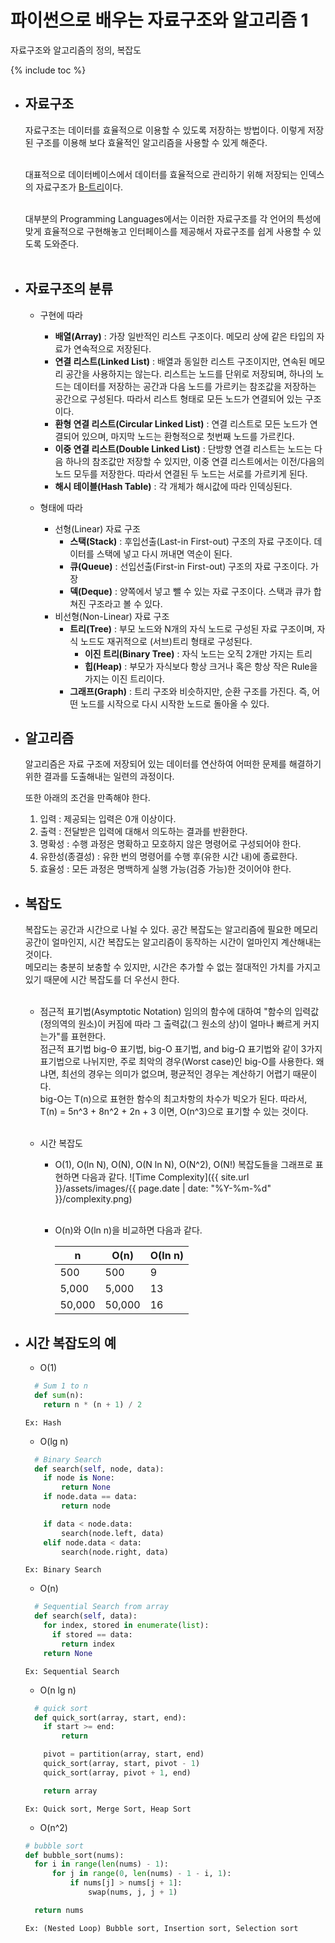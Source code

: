 # 파이썬으로 배우는 자료구조와 알고리즘 1
자료구조와 알고리즘의 정의, 복잡도

{% include toc %}


- ## 자료구조
  자료구조는 데이터를 효율적으로 이용할 수 있도록 저장하는 방법이다. 이렇게 저장된 구조를 이용해 보다 효율적인 알고리즘을 사용할 수 있게 해준다. <br /><br />

  대표적으로 데이터베이스에서 데이터를 효율적으로 관리하기 위해 저장되는 인덱스의 자료구조가 [B-트리](https://ko.wikipedia.org/wiki/B_%ED%8A%B8%EB%A6%AC)이다. <br /><br />

  대부분의 Programming Languages에서는 이러한 자료구조를 각 언어의 특성에 맞게 효율적으로 구현해놓고 인터페이스를 제공해서 자료구조를 쉽게 사용할 수 있도록 도와준다. <br /><br />


- ## 자료구조의 분류
  - 구현에 따라
    - **배열(Array)** : 가장 일반적인 리스트 구조이다. 메모리 상에 같은 타입의 자료가 연속적으로 저장된다.
    - **연결 리스트(Linked List)** : 배열과 동일한 리스트 구조이지만, 연속된 메모리 공간을 사용하지는 않는다. 리스트는 노드를 단위로 저장되며, 하나의 노드는 데이터를 저장하는 공간과 다음 노드를 가르키는 참조값을 저장하는 공간으로 구성된다. 따라서 리스트 형태로 모든 노드가 연결되어 있는 구조이다.
    - **환형 연결 리스트(Circular Linked List)** : 연결 리스트로 모든 노드가 연결되어 있으며, 마지막 노드는 환형적으로 첫번째 노드를 가르킨다.
    - **이중 연결 리스트(Double Linked List)** : 단방향 연결 리스트는 노드는 다음 하나의 참조값만 저장할 수 있지만, 이중 연결 리스트에서는 이전/다음의 노드 모두를 저장한다. 따라서 연결된 두 노드는 서로를 가르키게 된다.
    - **해시 테이블(Hash Table)** : 각 개체가 해시값에 따라 인덱싱된다.

  - 형태에 따라
    - 선형(Linear) 자료 구조
      - **스택(Stack)** : 후입선출(Last-in First-out) 구조의 자료 구조이다. 데이터를 스택에 넣고 다시 꺼내면 역순이 된다.
      - **큐(Queue)** : 선입선출(First-in First-out) 구조의 자료 구조이다. 가장
      - **덱(Deque)** : 양쪽에서 넣고 뺄 수 있는 자료 구조이다. 스택과 큐가 합쳐진 구조라고 볼 수 있다.
    - 비선형(Non-Linear) 자료 구조
      - **트리(Tree)** : 부모 노드와 N개의 자식 노드로 구성된 자료 구조이며, 자식 노드도 재귀적으로 (서브)트리 형태로 구성된다.
        - **이진 트리(Binary Tree)** : 자식 노드는 오직 2개만 가지는 트리
        - **힙(Heap)** : 부모가 자식보다 항상 크거나 혹은 항상 작은 Rule을 가지는 이진 트리이다.
      - **그래프(Graph)** : 트리 구조와 비슷하지만, 순환 구조를 가진다. 즉, 어떤 노드를 시작으로 다시 시작한 노드로 돌아올 수 있다.


- ## 알고리즘
  알고리즘은 자료 구조에 저장되어 있는 데이터를 연산하여 어떠한 문제를 해결하기 위한 결과를 도출해내는 일련의 과정이다. <br />

  또한 아래의 조건을 만족해야 한다.
  1. 입력 : 제공되는 입력은 0개 이상이다.
  2. 출력 : 전달받은 입력에 대해서 의도하는 결과를 반환한다.
  3. 명확성 : 수행 과정은 명확하고 모호하지 않은 명령어로 구성되어야 한다.
  4. 유한성(종결성) : 유한 번의 명령어를 수행 후(유한 시간 내)에 종료한다.
  5. 효율성 : 모든 과정은 명백하게 실행 가능(검증 가능)한 것이어야 한다.


- ## 복잡도
  복잡도는 공간과 시간으로 나뉠 수 있다. 공간 복잡도는 알고리즘에 필요한 메모리 공간이 얼마인지, 시간 복잡도는 알고리즘이 동작하는 시간이 얼마인지 계산해내는 것이다. <br />
  메모리는 충분히 보충할 수 있지만, 시간은 추가할 수 없는 절대적인 가치를 가지고 있기 때문에 시간 복잡도를 더 우선시 한다.<br /><br />

  - 점근적 표기법(Asymptotic Notation)
    임의의 함수에 대하여 "함수의 입력값(정의역의 원소)이 커짐에 따라 그 출력값(그 원소의 상)이 얼마나 빠르게 커지는가"를 표현한다. <br />
    점근적 표기법 big-Θ 표기법, big-O 표기법, and big-Ω 표기법와 같이 3가지 표기법으로 나뉘지만, 주로 최악의 경우(Worst case)인 big-O를 사용한다. 왜냐면, 최선의 경우는 의미가 없으며, 평균적인 경우는 계산하기 어렵기 때문이다. <br />
    big-O는 T(n)으로 표현한 함수의 최고차항의 차수가 빅오가 된다.
    따라서, T(n) = 5n^3 + 8n^2 + 2n + 3 이면, O(n^3)으로 표기할 수 있는 것이다. <br /><br />

  - 시간 복잡도
    - O(1), O(ln N), O(N), O(N ln N), O(N^2), O(N!) 복잡도들을 그래프로 표현하면 다음과 같다.
    ![Time Complexity]({{ site.url }}/assets/images/{{ page.date | date: "%Y-%m-%d" }}/complexity.png)

    <br />

    - O(n)와 O(ln n)을 비교하면 다음과 같다.

      | n | O(n)  | O(ln n) |
      | -----  | -----  | ----- |
      | 500 | 500 | 9 |
      | 5,000 | 5,000 | 13 |
      | 50,000 | 50,000 | 16 |



- ## 시간 복잡도의 예
  - O(1)
  ```python
    # Sum 1 to n
    def sum(n):
      return n * (n + 1) / 2
  ```
  `Ex: Hash`
  <br />

  - O(lg n)
  ```python
    # Binary Search
    def search(self, node, data):
      if node is None:
          return None
      if node.data == data:
          return node

      if data < node.data:
          search(node.left, data)
      elif node.data < data:
          search(node.right, data)
  ```
  `Ex: Binary Search`
  <br />

  - O(n)
  ```python
    # Sequential Search from array
    def search(self, data):
      for index, stored in enumerate(list):
        if stored == data:
          return index
      return None
  ```
  `Ex: Sequential Search`
  <br />

  - O(n lg n)
  ```python
    # quick sort
    def quick_sort(array, start, end):
      if start >= end:
          return

      pivot = partition(array, start, end)
      quick_sort(array, start, pivot - 1)
      quick_sort(array, pivot + 1, end)

      return array
  ```
  `Ex: Quick sort, Merge Sort, Heap Sort`
  <br />

  - O(n^2)
  ```python
  # bubble sort
  def bubble_sort(nums):
  	for i in range(len(nums) - 1):
  		for j in range(0, len(nums) - 1 - i, 1):
  			if nums[j] > nums[j + 1]:
  				swap(nums, j, j + 1)

  	return nums
  ```
  `Ex: (Nested Loop) Bubble sort, Insertion sort, Selection sort`
  <br />
